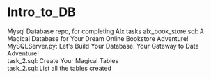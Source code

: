 # Intro_to_DB
Mysql Database repo, for completing Alx tasks
alx_book_store.sql: A Magical Database for Your Dream Online Bookstore Adventure!<br>
MySQLServer.py: Let's Build Your Database: Your Gateway to Data Adventure!<br>
task_2.sql: Create Your Magical Tables<br>
task_2.sql:  List all the tables created<br>
